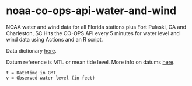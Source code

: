 # noaa-co-ops-api-water-and-wind
NOAA water and wind data for all Florida stations plus Fort Pulaski, GA and Charleston, SC  Hits the CO-OPS API every 5 minutes for water level and wind data using Actions and an R script.

Data dictionary [here](https://api.tidesandcurrents.noaa.gov/api/prod/#station).

Datum reference is MTL or mean tide level. More info on datums [here](https://tidesandcurrents.noaa.gov/datum_options.html).

```
t = Datetime in GMT
v = Observed water level (in feet)
```
